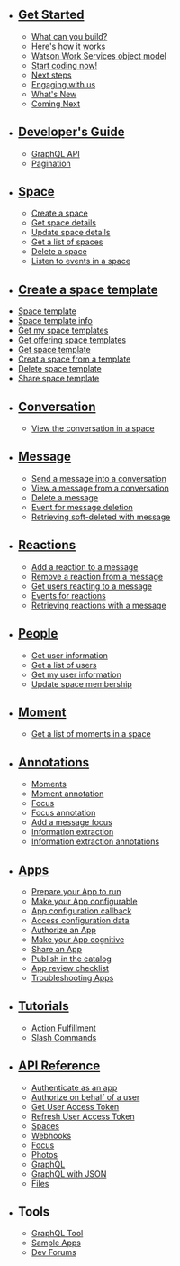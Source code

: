 * ## [Get Started](./V1_GetStarted.md)
  * [What can you build?](./V1_WhatCanYouBuild.md)
  * [Here's how it works](./V1_HeresHowItWorks.md)
  * [Watson Work Services object model](./V1_Diagrams.md)  
  * [Start coding now!](./V1_StartCodingNow.md)
  * [Next steps](./V1_NextSteps.md)
  * [Engaging with us](./V1_EngagingWithUs.md)
  * [What's New](./Whats_New.md)
  * [Coming Next](./Coming_Next.md)

* ## [Developer's Guide](./guides/V1_wwsg_DevelopersGuide.md)
  * [GraphQL API](./guides/V1_wwsg_GraphQLAPIIntro.md)
  * [Pagination](./guides/V1_pagination.md)
  

* ## [Space](./guides/V1_spaces_main.md)
  * [Create a space](./guides/V1_create_space.md)
  * [Get space details](./guides/V1_get_space.md)
  * [Update space details](./guides/V1_update_space.md)
  * [Get a list of spaces](./guides/V1_get_spaces.md)
  * [Delete a space](./guides/V1_delete_space.md)
  * [Listen to events in a space](./guides/V1_wwsg_Webhooks.md)
  
* ## [Create a space template](./V1_create_space_template.md)
- [Space template](./V1_space_template_main.md)
- [Space template info](./V1_space_template_info.md)
- [Get my space templates](./V1_get_my_space_templates.md)
- [Get offering space templates](./V1_get_offering_space_templates.md)
- [Get space template](./V1_get_space_template.md)
- [Creat a space from a template](./V1_create_space_from_template.md)
- [Delete space template](./V1_delete_space_template.md)
- [Share space template](./V1_share_space_template.md)

* ## [Conversation](./guides/V1_conversation_main.md)
  * [View the conversation in a space](./guides/V1_get_conversation.md)

* ## [Message](./guides/V1_message_main.md)
  * [Send a message into a conversation](./guides/V1_wwsg_Spaces.md)
  * [View a message from a conversation](./guides/V1_get_message.md)
  * [Delete a message](./guides/V1_delete_message.md)
  * [Event for message deletion](./guides/V1_wwsg_Webhooks.md)
  * [Retrieving soft-deleted with message](./guides/V1_message_main.md)
  

* ## [Reactions](./guides/V1_wwsg_Reactions.md)
  * [Add a reaction to a message](./guides/V1_Add_Reaction.md)
  * [Remove a reaction from a message](./guides/V1_Remove_Reaction.md)
  * [Get users reacting to a message](./guides/V1_Reacting_Users.md)
  * [Events for reactions](./guides/V1_wwsg_Webhooks.md)
  * [Retrieving reactions with a message](./guides/V1_message_main.md)
  

* ## [People](./guides/V1_people_main.md)
  * [Get user information](./guides/V1_get_user.md)
  * [Get a list of users](./guides/V1_get_users.md)
  * [Get my user information](./guides/V1_get_me.md)
  * [Update space membership](./guides/V1_update_space.md)

* ## [Moment](./guides/V1_moment_main.md)
  * [Get a list of moments in a space](./guides/V1_get_moments_in_conversation.md)

* ## [Annotations](./guides/V1_annotations.md)
  * [Moments](./guides/V1_wwsg_MomentIdentification.md)
  * [Moment annotation](./guides/V5_Annotation_Message_Moment.md)
  * [Focus](./guides/V1_wwsg_ActionIdentification.md)
  * [Focus annotation](./guides/V2_Annotation_Message_Action_Identification.md)
  * [Add a message focus](./guides/Add_Message_Focus.md)
  * [Information extraction](./guides/V1_wwsg_InformationExtraction.md)
  * [Information extraction annotations](./guides/V1_Annotation_Message_Information_Extraction.md)

* ## [Apps](./guides/V1_Apps.md)
  * [Prepare your App to run](./guides/V1_PreparingYourApp.md)
  * [Make your App configurable](./guides/V1_MakeAppsConfigurable.md)
  * [App configuration callback](./guides/V1_App_Configuration_Callback.md)
  * [Access configuration data](./guides/V1_Access_Configuration_Data.md)
  * [Authorize an App](./guides/V1_wwsg_AuthorizeApp.md)
  * [Make your App cognitive](./guides/V1_cognitive_app.md)
  * [Share an App](./guides/V1_ShareAnApp.md)
  * [Publish in the catalog](./guides/V1_PublishInTheCatalog.md)
  * [App review checklist](./guides/V1_AppReviewChecklist.md)
  * [Troubleshooting Apps](./guides/V1_app_errors.md)

* ## [Tutorials](./guides/V1_Tutorials.md)
  * [Action Fulfillment](./guides/V1_Action_Fulfillment.md)
  * [Slash Commands](./guides/slash_commands.md)

* ## [API Reference](./guides/V1_APIReference.md)
  * [Authenticate as an app](./references/V1_oauth_token_client_credentials.yml)
  * [Authorize on behalf of a user](./references/V1_oauth_authorize_code.yml)
  * [Get User Access Token](./references/V1_oauth_token_code.yml)
  * [Refresh User Access Token](./references/V1_oauth_token_refresh.yml)
  * [Spaces](./references/V1_Spaces.yml)
  * [Webhooks](./references/V1_OutboundCallback.yml)
  * [Focus](./references/V1_Focus.yml)
  * [Photos](./references/V1_PhotoService.yml)
  * [GraphQL](./references/V1_graphql_raw.yml)
  * [GraphQL with JSON](./references/V1_graphql_json.yml)
  * [Files](./references/V1_Files.yml)

* ## Tools
  * <a href="https://developer.watsonwork.ibm.com/tools/graphql" target="\_blank">GraphQL Tool</a>
  * <a href="https://github.com/watsonwork" target="\_blank">Sample Apps</a>
  * <a href="https://help.workspace.ibm.com/hc/en-us/community/topics/201192468-Developer" target="\_blank">Dev Forums</a>
